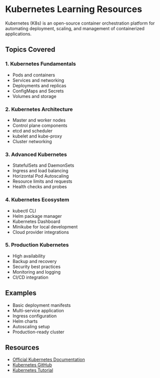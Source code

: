 # Kubernetes Learning Resources

Kubernetes (K8s) is an open-source container orchestration platform for automating deployment, scaling, and management of containerized applications.

## Topics Covered

### 1. Kubernetes Fundamentals
- Pods and containers
- Services and networking
- Deployments and replicas
- ConfigMaps and Secrets
- Volumes and storage

### 2. Kubernetes Architecture
- Master and worker nodes
- Control plane components
- etcd and scheduler
- kubelet and kube-proxy
- Cluster networking

### 3. Advanced Kubernetes
- StatefulSets and DaemonSets
- Ingress and load balancing
- Horizontal Pod Autoscaling
- Resource limits and requests
- Health checks and probes

### 4. Kubernetes Ecosystem
- kubectl CLI
- Helm package manager
- Kubernetes Dashboard
- Minikube for local development
- Cloud provider integrations

### 5. Production Kubernetes
- High availability
- Backup and recovery
- Security best practices
- Monitoring and logging
- CI/CD integration

## Examples
- Basic deployment manifests
- Multi-service application
- Ingress configuration
- Helm charts
- Autoscaling setup
- Production-ready cluster

## Resources
- [Official Kubernetes Documentation](https://kubernetes.io/docs/)
- [Kubernetes GitHub](https://github.com/kubernetes/kubernetes)
- [Kubernetes Tutorial](https://kubernetes.io/docs/tutorials/)